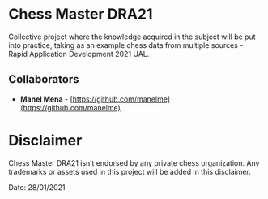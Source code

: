 # Chess Master DRA21
Collective project where the knowledge acquired in the subject will be put into practice, taking as an example chess data from multiple sources - Rapid Application Development 2021 UAL.

## Collaborators
* **Manel Mena** -  [https://github.com/manelme](https://github.com/manelme).

# Disclaimer

Chess Master DRA21 isn’t endorsed by any private chess organization. Any trademarks or assets used in this project will be added in this disclaimer.

Date: 28/01/2021
